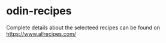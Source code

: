 # odin-recipes
Complete details about the selecteed recipes can be found on https://www.allrecipes.com/
